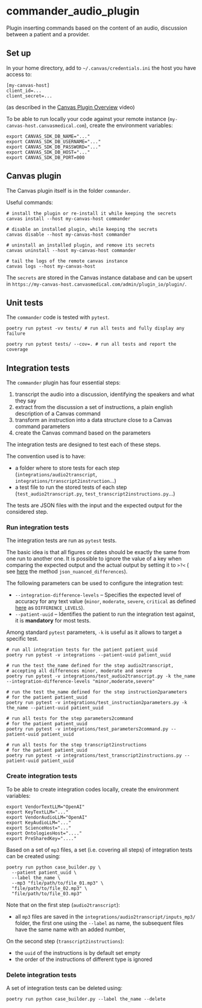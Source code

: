 # commander_audio_plugin

Plugin inserting commands based on the content of an audio, discussion between a patient and a provider.

## Set up

In your home directory, add to `~/.canvas/credentials.ini` the host you have access to:

```shell
[my-canvas-host]
client_id=...
client_secret=...
```

(as described in the [Canvas Plugin Overview](https://www.youtube.com/watch?v=X2JOEElq2ck) video)

To be able to run locally your code against your remote instance (`my-canvas-host.canvasmedical.com`), create the environment variables:

```shell
export CANVAS_SDK_DB_NAME="..."
export CANVAS_SDK_DB_USERNAME="..."
export CANVAS_SDK_DB_PASSWORD="..."
export CANVAS_SDK_DB_HOST="..."
export CANVAS_SDK_DB_PORT=000
```

## Canvas plugin

The Canvas plugin itself is in the folder `commander`.

Useful commands:

```shell
# install the plugin or re-install it while keeping the secrets
canvas install --host my-canvas-host commander 

# disable an installed plugin, while keeping the secrets 
canvas disable --host my-canvas-host commander 

# uninstall an installed plugin, and remove its secrets
canvas uninstall --host my-canvas-host commander 

# tail the logs of the remote canvas instance
canvas logs --host my-canvas-host 
```

The `secrets` are stored in the Canvas instance database and can be upsert in `https://my-canvas-host.canvasmedical.com/admin/plugin_io/plugin/`.

## Unit tests

The `commander` code is tested with `pytest`.

```shell
poetry run pytest -vv tests/ # run all tests and fully display any failure 

poetry run pytest tests/ --cov=. # run all tests and report the coverage
```

## Integration tests

The `commander` plugin has four essential steps:

1. transcript the audio into a discussion, identifying the speakers and what they say
1. extract from the discussion a set of instructions, a plain english description of a Canvas command
1. transform an instruction into a data structure close to a Canvas command parameters
1. create the Canvas command based on the parameters

The integration tests are designed to test each of these steps.

The convention used is to have:

- a folder where to store tests for each step (`integrations/audio2transcript`, `integrations/transcript2instruction`...)
- a test file to run the stored tests of each step (`test_audio2transcript.py`, `test_transcript2instructions.py`...)

The tests are JSON files with the input and the expected output for the considered step.

### Run integration tests

The integration tests are run as `pytest` tests.

The basic idea is that all figures or dates should be exactly the same from one run to another one.
It is possible to ignore the value of a key when comparing the expected output and the actual output by setting it to `>?<` (
see [here](integrations/helper_settings.py) the method `json_nuanced_differences`).

The following parameters can be used to configure the integration test:

- `--integration-difference-levels` – Specifies the expected level of accuracy for any text value (`minor`, `moderate`, `severe`, `critical` as
  defined [here](integrations/helper_settings.py) as `DIFFERENCE_LEVELS`).
- `--patient-uuid` – Identifies the patient to run the integration test against, it is __mandatory__ for most tests.

Among standard `pytest` parameters, `-k` is useful as it allows to target a specific test.

```shell
# run all integration tests for the patient patient_uuid
poetry run pytest -v integrations --patient-uuid patient_uuid

# run the test the_name defined for the step audio2transcript, 
# accepting all differences minor, moderate and severe
poetry run pytest -v integrations/test_audio2transcript.py -k the_name --integration-difference-levels "minor,moderate,severe"

# run the test the_name defined for the step instruction2parameters 
# for the patient patient_uuid
poetry run pytest -v integrations/test_instruction2parameters.py -k the_name --patient-uuid patient_uuid

# run all tests for the step parameters2command 
# for the patient patient_uuid
poetry run pytest -v integrations/test_parameters2command.py --patient-uuid patient_uuid

# run all tests for the step transcript2instructions 
# for the patient patient_uuid
poetry run pytest -v integrations/test_transcript2instructions.py --patient-uuid patient_uuid
```

### Create integration tests

To be able to create integration codes locally, create the environment variables:

```shell
export VendorTextLLM="OpenAI"
export KeyTextLLM="..."
export VendorAudioLLM="OpenAI"
export KeyAudioLLM="..."
export ScienceHost="..."
export OntologiesHost="...."
export PreSharedKey="...."
```

Based on a set of `mp3` files, a set (i.e. covering all steps) of integration tests can be created using:

```shell
poetry run python case_builder.py \
  --patient patient_uuid \
  --label the_name \
  --mp3 "file/path/to/file_01.mp3" \
  "file/path/to/file_02.mp3" \
  "file/path/to/file_03.mp3"
```

Note that on the first step (`audio2transcript`):

- all `mp3` files are saved in the `integrations/audio2transcript/inputs_mp3/` folder, the first one using the `--label` as name, the subsequent files
  have the same name with an added number,

On the second step (`transcript2instructions`):

- the `uuid` of the instructions is by default set empty
- the order of the instructions of different type is ignored

### Delete integration tests

A set of integration tests can be deleted using:

```shell
poetry run python case_builder.py --label the_name --delete
```
